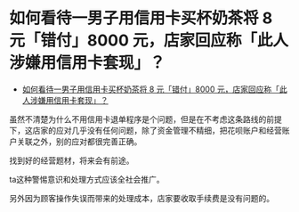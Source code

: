 # 如何看待一男子用信用卡买杯奶茶将 8 元「错付」8000 元，店家回应称「此人涉嫌用信用卡套现」？

- [如何看待一男子用信用卡买杯奶茶将 8 元「错付」8000 元，店家回应称「此人涉嫌用信用卡套现」？](https://www.zhihu.com/question/486048548/answer/2116860279)


虽然不清楚为什么不用信用卡退单程序是个问题，但是在不考虑这条路线的前提下，这店家的应对几乎没有任何问题，除了资金管理不精细，把花呗账户和经营账户关联之外，别的应对都很完善正确。

找到好的经营题材，将来会有前途。

ta这种警惕意识和处理方式应该全社会推广。

另外因为顾客操作失误而带来的处理成本，店家要收取手续费是没有问题的。
